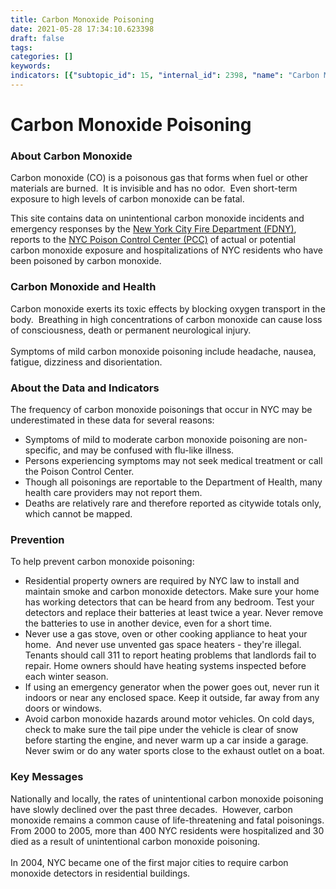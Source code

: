 ```yaml
---
title: Carbon Monoxide Poisoning
date: 2021-05-28 17:34:10.623398
draft: false
tags: 
categories: []
keywords: 
indicators: [{"subtopic_id": 15, "internal_id": 2398, "name": "Carbon Monoxide Deaths", "URL": "https://a816-dohbesp.nyc.gov/IndicatorPublic/VisualizationData.aspx?id=2398,719b87,15,Summarize"}]
---
```

# Carbon Monoxide Poisoning
<h3>About Carbon Monoxide</h3>
<p>Carbon monoxide (CO) is a poisonous gas that forms when fuel or other materials are burned.&nbsp; It is invisible and has no odor.&nbsp; Even short-term exposure to high levels of carbon monoxide can be fatal.</p>
<p>This site contains data on unintentional carbon monoxide incidents and emergency responses by the <a href="http://www.nyc.gov/html/fdny/html/home2.shtml" target="_blank">New York City Fire Department (FDNY)</a>, reports to the <a href="http://www1.nyc.gov/site/doh/health/health-topics/poison-control.page" target="_blank">NYC Poison Control Center (PCC)</a> of actual or potential carbon monoxide exposure and hospitalizations of NYC residents who have been poisoned by carbon monoxide.</p>
<h3>Carbon Monoxide and Health</h3>
<p>Carbon monoxide exerts its toxic effects by blocking oxygen transport in the body.&nbsp; Breathing in high concentrations of carbon monoxide can cause loss of consciousness, death or permanent neurological injury. <br />&nbsp;<br />Symptoms of mild carbon monoxide poisoning include headache, nausea, fatigue, dizziness and disorientation.</p>
<h3>About the Data and Indicators</h3>
<p>The frequency of carbon monoxide poisonings that occur in NYC may be underestimated in these data for several reasons:</p>
<ul>
<li>Symptoms of mild to moderate carbon monoxide poisoning are non-specific, and may be confused with flu-like illness.</li>
<li>Persons experiencing symptoms may not seek medical treatment or call the Poison Control Center.</li>
<li>Though all poisonings are reportable to the Department of Health, many health care providers may not report them.</li>
<li>Deaths are relatively rare and therefore reported as citywide totals only, which cannot be mapped.</li>
</ul>
<h3>Prevention</h3>
<p>To help prevent carbon monoxide poisoning:</p>
<ul>
<li>Residential property owners are required by NYC law to install and maintain smoke and carbon monoxide detectors. Make sure your home has working detectors that can be heard from any bedroom. Test your detectors and replace their batteries at least twice a year. Never remove the batteries to use in another device, even for a short time.</li>
<li>Never use a gas stove, oven or other cooking appliance to heat your home.&nbsp; And never use unvented gas space heaters - they're illegal.&nbsp; Tenants should call 311 to report heating problems that landlords fail to repair. Home owners should have heating systems inspected before each winter season.</li>
<li>If using an emergency generator when the power goes out, never run it indoors or near any enclosed space. Keep it outside, far away from any doors or windows.</li>
<li>Avoid carbon monoxide hazards around motor vehicles. On cold days, check to make sure the tail pipe under the vehicle is clear of snow before starting the engine, and never warm up a car inside a garage.&nbsp; Never swim or do any water sports close to the exhaust outlet on a boat.</li>
</ul>
<h3>Key Messages</h3>
<p>Nationally and locally, the rates of unintentional carbon monoxide poisoning have slowly declined over the past three decades.&nbsp; However, carbon monoxide remains a common cause of life-threatening and fatal poisonings. From 2000 to 2005, more than 400 NYC residents were hospitalized and 30 died as a result of unintentional carbon monoxide poisoning.<br /><br />In 2004, NYC became one of the first major cities to require carbon monoxide detectors in residential buildings.</p>
